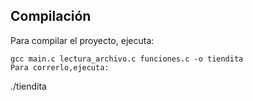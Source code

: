 ##  Compilación
Para compilar el proyecto, ejecuta:
```
gcc main.c lectura_archivo.c funciones.c -o tiendita
Para correrlo,ejecuta:
```
./tiendita
